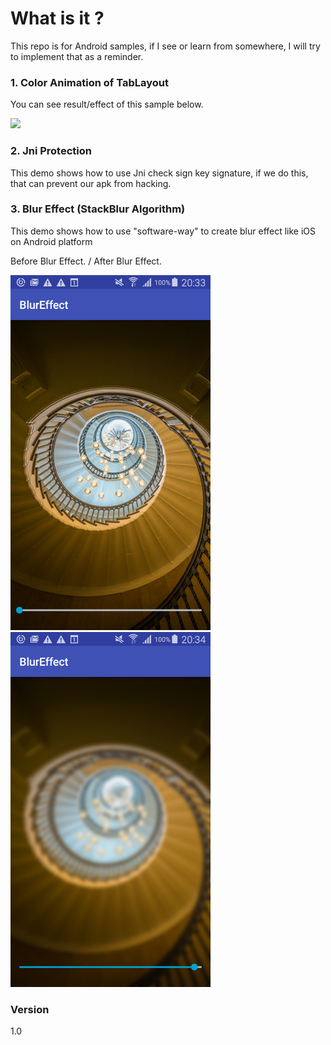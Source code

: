 # What is it ? 
This repo is for Android samples, if I see or learn from somewhere, I will try to implement that as a reminder. 

### 1. Color Animation of TabLayout
You can see result/effect of this sample below. 

![](https://kylewbanks.com/images/post/android-animate-toolbar-color-1.gif?raw=true)


### 2. Jni Protection 
This demo shows how to use Jni check sign key signature, if we do this, that can prevent our apk from hacking. 


### 3. Blur Effect (StackBlur Algorithm)
This demo shows how to use "software-way" to create blur effect like iOS on Android platform 

Before Blur Effect. / After Blur Effect.

<img src="https://github.com/wangchauyan/Android_365/blob/master/Android_365_BlurEffect/img/Before_Blur.png" width="320" height="568">
<img src="https://github.com/wangchauyan/Android_365/blob/master/Android_365_BlurEffect/img/After_Blur.png" width="320" height="568">



### Version
1.0 

